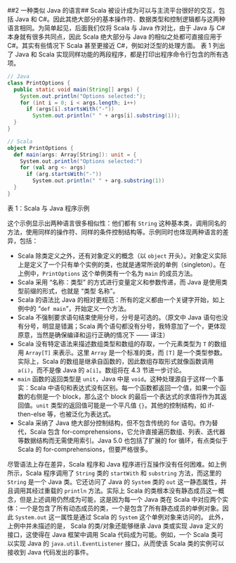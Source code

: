 ##2 一种类似 Java 的语言##
Scala 被设计成为可以与主流平台很好的交互，包括 Java 和 C#。因此其绝大部分的基本操作符、数据类型和控制逻辑都与这两种语言相同。为简单起见，后面我们仅将 Scala 与 Java 作对比，由于 Java 与 C# 本身就有很多共同点，因此 Scala 绝大部分与 Java 的相似之处都可直接应用于 C#。其实有些情况下 Scala 甚至更接近 C#，例如对泛型的处理方面。
表 1 列出了 Java 和 Scala 实现同样功能的两段程序，都是打印出程序命令行包含的所有选项。
```java
// Java
class PrintOptions {
  public static void main(String[] args) {
    System.out.println("Options selected:");
    for (int i = 0; i < args.length; i++)
      if (args[i].startsWith("-"))
        System.out.println(" " + args[i].substring(1));
  }
}
```
```scala
// Scala
object PrintOptions {
  def main(args: Array[String]): unit = {
    System.out.println("Options selected:")
    for (val arg <- args)
      if (arg.startsWith("-"))
        System.out.println(" " + arg.substring(1))
  }
}
```
表 1：Scala 与 Java 程序示例

这个示例显示出两种语言很多相似性：他们都有 `String` 这种基本类，调用同名的方法，使用同样的操作符、同样的条件控制结构等。示例同时也体现两种语言的差异，包括：
* Scala 除类定义之外，还有对象定义的概念（以 `object` 开头）。对象定义实际上是定义了一个只有单个实例的类，也就是通常所说的单例（singleton）。在上例中，`PrintOptions` 这个单例类有一个名为 `main` 的成员方法。
* Scala 采用 “名称：类型” 的方式进行变量定义和参数传递，而 Java 是使用类型前缀的形式，也就是 “类型 名称”。
* Scala 的语法比 Java 的相对更规范：所有的定义都由一个关键字开始，如上例中的 “`def main`”，开始定义一个方法。
* Scala 不强制要求语句结束使用分号，分号是可选的。（原文中 Java 语句也没有分号，明显是错漏；Scala 两个语句都没有分号，我特意加了一个，更体现原意，当然是确保编译和运行正确的情况下 —— 译注）
* Scala 没有特定语法来描述数组类型和数组的存取，一个元素类型为 `T` 的数组用 `Array[T]` 来表示。这里 `Array` 是一个标准的类，而 `[T]` 是一个类型参数。实际上，Scala 的数组是继承自函数的，因此数组存取形式就像函数调用 `a(i)`，而不是像 Java 的 `a[i]`。数组将在 4.3 节进一步讨论。
* `main` 函数的返回类型是 `unit`，Java 中是 `void`。这种处理源自于这样一个事实：Scala 中语句和表达式没有区别。每一个函数都返回一个值，如果一个函数的右侧是一个 block，那么这个 block 的最后一个表达式的求值将作为其返回值。`unit` 类型的返回值可能是一个平凡值 `{}`。其他的控制结构，如 if-then-else 等，也被泛化为表达式。
* Scala 采纳了 Java 绝大部分控制结构，但不包含传统的 for 语句。作为替代，Scala 包含 for-comprehensions，它允许直接遍历数组、列表、迭代器等数据结构而无需使用索引。Java 5.0 也包括了扩展的 for 循环，有点类似于 Scala 的 for-comprehensions，但要严格很多。

尽管语法上存在差异，Scala 程序和 Java 程序进行互操作没有任何困难。如上例所示，Scala 程序调用了 `String` 类的 `startWith` 和 `substring` 方法，而这里的 `String` 是一个 Java 类。它还访问了 Java 的 `System` 类的 `out` 这一静态属性，并且调用其经过重载的 `println` 方法。实际上 Scala 的类根本没有静态成员这一概念，但是上述调用仍然成为可能，这是因为每一个 Java 类在 Scala 中对应两个实体：一个是包含了所有动态成员的类，一个是包含了所有静态成员的单例对象。因此 `System.out` 这一属性是通过 Scala 的 `System` 这个单例对象来访问的。
此外，上例中并未描述的是， Scala 的类/对象还能够继承 Java 类或实现 Java 定义的接口，这使得在 Java 框架中调用 Scala 代码成为可能。例如，一个 Scala 类可以实现 Java 的 `java.util.EventListener` 接口，从而使该 Scala 类的实例可以接收到 Java 代码发出的事件。
